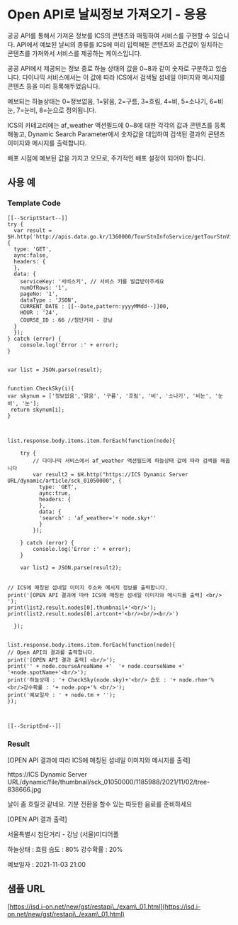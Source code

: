 # Open API로 날씨정보 가져오기 - 응용

공공 API를 통해서 가져온 정보를 ICS의 콘텐츠와 매핑하여 서비스를 구현할 수 있습니다. API에서 예보된 날씨의 종류를 ICS에 미리 입력해둔 콘텐츠와 조건값이 일치하는 콘텐츠를 가져와서 서비스를 제공하는 케이스입니다.

공공 API에서 제공되는 정보 중로 하늘 상태의 값을 0\~8과 같이 숫자로 구분하고 있습니다. 다이나믹 서비스에서는 이 값에 따라 ICS에서 검색될 섬네일 이미지와 메시지를 콘텐츠 등을 미리 등록해두었습니다.

예보되는 하늘상태는 0=정보없음, 1=맑음, 2=구름, 3=흐림, 4=비, 5=소나기, 6=비눈, 7=눈비, 8=눈으로 정의됩니다.

ICS의 카테고리에는 af\_weather 액션필드에 0\~8에 대한 각각의 값과 콘텐츠를 등록해놓고, Dynamic Search Parameter에서 숫자값을 대입하여 검색된 결과의 콘텐츠 이미지와 메시지를 출력합니다.

배포 시점에 예보된 값을 가지고 오므로, 주기적인 배포 설정이 되어야 합니다.

## 사용 예

### Template Code

```
[[--ScriptStart--]]
try {
  var result = $H.http('http://apis.data.go.kr/1360000/TourStnInfoService/getTourStnVilageFcst', {
  type: 'GET',
  aync:false,
  headers: {
  },
  data: {
    serviceKey: '서비스키', // 서비스 키를 발급받아주세요
    numOfRows: '1',
    pageNo: '1',
    dataType : 'JSON',
    CURRENT_DATE : [[--Date,pattern:yyyyMMdd--]]00,
    HOUR : '24',
    COURSE_ID : 66 //첨단거리 - 강남
  }
  });
} catch (error) {
    console.log('Error :' + error);
}


var list = JSON.parse(result);


function CheckSky(i){
var skynum = ['정보없음','맑음', '구름', '흐림', '비', '소나기', '비눈', '눈비', '눈'];
 return skynum[i];
}



list.response.body.items.item.forEach(function(node){

    try {
        // 다이나믹 서비스에서 af_weather 액션필드에 하늘상태 값에 따라 검색을 해옵니다 
        var result2 = $H.http("https://ICS Dynamic Server URL/dynamic/article/sck_01050000", {
          type: 'GET',
          aync:true,
          headers: {
          },
          data: {
          'search' : 'af_weather='+ node.sky+''
          }
        });

    } catch (error) {
        console.log('Error :' + error);
    }

    var list2 = JSON.parse(result2);


// ICS에 매칭된 섬네일 이미지 주소와 메시지 정보를 출력합니다.
print('[OPEN API 결과에 따라 ICS에 매칭된 섬네일 이미지와 메시지를 출력] <br/> '); 
print(list2.result.nodes[0].thumbnail+'<br/>');
print(list2.result.nodes[0].artcont+'<br/><br/><br/>')

  });


list.response.body.items.item.forEach(function(node){
// Open API의 결과를 출력합니다.
print('[OPEN API 결과 출력] <br/>'); 
print('' + node.courseAreaName +'  '+ node.courseName +' '+node.spotName+'<br/>');
print('하늘상태 : '+ CheckSky(node.sky)+'<br/> 습도 : '+ node.rhm+'% <br/>강수확률 : '+ node.pop+'% <br/>');
print('예보일자 : ' + node.tm + '');
});



[[--ScriptEnd--]]
```

### Result

\[OPEN API 결과에 따라 ICS에 매칭된 섬네일 이미지와 메시지를 출력]

https://ICS Dynamic Server URL/dynamic/file/thumbnail/sck\_01050000/1185988/2021/11/02/tree-838666.jpg

날이 좀 흐릴것 같네요. 기분 전환을 할수 있는 따듯한 음료를 준비하세요

\[OPEN API 결과 출력]

서울특별시 첨단거리 - 강남 (서울)미디어폴

하늘상태 : 흐림 습도 : 80% 강수확률 : 20%

예보일자 : 2021-11-03 21:00

## 샘플 URL

[https://isd.i-on.net/new/gst/restapi\_/exam\_01.html](https://isd.i-on.net/new/gst/restapi\_/exam\_01.html)
